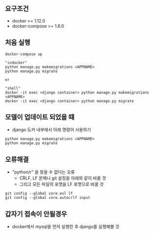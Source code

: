 ## 요구조건
- docker >= 1.12.0
- docker-compose >= 1.6.0

## 처음 실행

```
docker-compose up
```

```shell
"indocker"
python manage.py makemigrations <APPNAME>
python manage.py migrate

or

"shell"
docker -it exec <django container> python manage.py makemigrations <APPNAME>
docker -it exec <django container> python manage.py migrate
```



## 모델이 업데이트 되었을 떄

- django 도커 내부에서 아래 명령어 사용하기

```shell
python manage.py makemigrations <APPNAME>
python manage.py migrate
```


## 오류해결


- "python/r" 을 찾을 수 없다는 오류
  - CRLF, LF 문제니 git 설정을 아래와 같이 바꿀 것
  - 그리고 모든 파일의 포맷을 LF 포맷으로 바꿀 것
```
git config --global core.eol lf
git config --global core.autocrlf input
```

## 갑자기 접속이 안될경우

- docker에서 mysql을 먼저 실행한 후 django를 실행해볼 것
